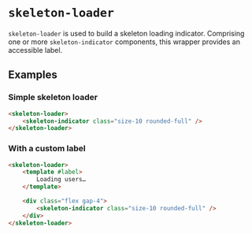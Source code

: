 # `skeleton-loader`

`skeleton-loader` is used to build a skeleton loading indicator. Comprising one or more `skeleton-indicator` components, this wrapper provides an accessible label.

## Examples

### Simple skeleton loader

```html
<skeleton-loader>
	<skeleton-indicator class="size-10 rounded-full" />
</skeleton-loader>
```

### With a custom label

```html
<skeleton-loader>
	<template #label>
		Loading users…
	</template>

	<div class="flex gap-4">
		<skeleton-indicator class="size-10 rounded-full" />
	</div>
</skeleton-loader>
```

